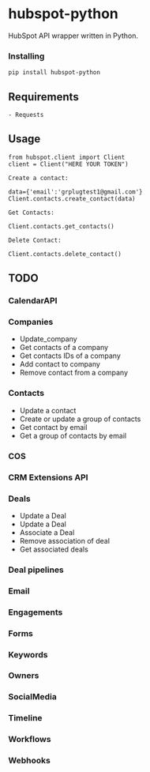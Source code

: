 # hubspot-python
HubSpot API wrapper written in Python.

### Installing

```
pip install hubspot-python
```

## Requirements

```
- Requests
```

## Usage

```
from hubspot.client import Client
client = Client("HERE YOUR TOKEN")

Create a contact:

data={'email':'grplugtest1@gmail.com'}
Client.contacts.create_contact(data)

Get Contacts:

Client.contacts.get_contacts()

Delete Contact:

Client.contacts.delete_contact()
```

## TODO

### CalendarAPI

### Companies

- Update_company
- Get contacts of a company
- Get contacts IDs of a company
- Add contact to company
- Remove contact from a company

### Contacts

- Update a contact
- Create or update a group of contacts
- Get contact by email
- Get a group of contacts by email

### COS

### CRM Extensions API

### Deals

- Update a Deal
- Update a Deal
- Associate a Deal
- Remove association of deal
- Get associated deals

### Deal pipelines

### Email

### Engagements

### Forms

### Keywords

### Owners

### SocialMedia

### Timeline

### Workflows

### Webhooks


